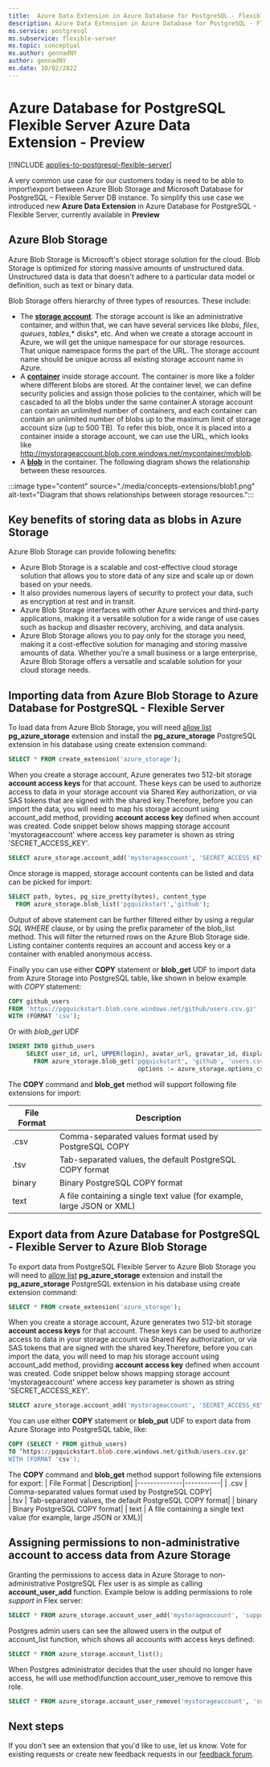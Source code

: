 ```yaml
---
title:  Azure Data Extension in Azure Database for PostgreSQL - Flexible Server -Preview
description: Azure Data Extension in Azure Database for PostgreSQL - Flexible Server -Preview
ms.service: postgresql
ms.subservice: flexible-server
ms.topic: conceptual
ms.author: gennadNY
author: gennadNY
ms.date: 10/02/2022
---
```

# Azure Database for PostgreSQL Flexible Server Azure Data Extension - Preview

[!INCLUDE [applies-to-postgresql-flexible-server](../includes/applies-to-postgresql-flexible-server.md)]

A very common use case for our customers today is need to be able to import\export between Azure Blob Storage and Microsoft Database for PostgreSQL – Flexible Server DB instance. To simplify this use case we introduced new **Azure Data Extension** in Azure Database for PostgreSQL - Flexible Server, currently available in **Preview**

## Azure Blob Storage

Azure Blob Storage is Microsoft's object storage solution for the cloud. Blob Storage is optimized for storing massive amounts of unstructured data. Unstructured data is data that doesn't adhere to a particular data model or definition, such as text or binary data.

Blob Storage offers hierarchy of three types of resources. These include:
* The [**storage account**](../../storage/blobs/storage-blobs-introduction.md#storage-accounts). The storage account is like an administrative container, and within that, we can have several services like *blobs*, *files*, *queues*, *tables*,* disks*, etc. And when we create a storage account in Azure, we will get the unique namespace for our storage resources. That unique namespace forms the part of the URL. The storage account name should be unique across all existing storage account name in Azure.
* A [**container**](../../storage/blobs/storage-blobs-introduction.md#containers) inside storage account. The container is more like a folder where different blobs are stored. At the container level, we can define security policies and assign those policies to the container, which will be cascaded to all the blobs under the same container.A storage account can contain an unlimited number of containers, and each container can contain an unlimited number of blobs up to the maximum limit of storage account size (up to 500 TB).
To refer this blob, once it is placed into a container inside a storage account, we can use the URL, which looks like http://mystorageaccount.blob.core.windows.net/mycontainer/myblob.
* A [**blob**](../../storage/blobs/storage-blobs-introduction.md#blobs) in the container.
The following diagram shows the relationship between these resources.

 :::image type="content" source="./media/concepts-extensions/blob1.png" alt-text="Diagram that shows relationships between storage resources.":::

## Key benefits of storing data as blobs in Azure Storage

Azure Blob Storage can provide following benefits:
* Azure Blob Storage is a scalable and cost-effective cloud storage solution that allows you to store data of any size and scale up or down based on your needs.
* It also provides numerous layers of security to protect your data, such as encryption at rest and in transit.
* Azure Blob Storage interfaces with other Azure services and third-party applications, making it a versatile solution for a wide range of use cases such as backup and disaster recovery, archiving, and data analysis.
* Azure Blob Storage allows you to pay only for the storage you need, making it a cost-effective solution for managing and storing massive amounts of data. Whether you’re a small business or a large enterprise, Azure Blob Storage offers a versatile and scalable solution for your cloud storage needs.

## Importing data from Azure Blob Storage to Azure Database for PostgreSQL - Flexible Server

To load data from Azure Blob Storage, you will need [allow list](../../postgresql/flexible-server/concepts-extensions.md#how-to-use-postgresql-extensions) **pg_azure_storage** extension and install the **pg_azure_storage** PostgreSQL extension in his database using create extension command:

```sql
SELECT * FROM create_extension('azure_storage');
```


When you create a storage account, Azure generates two 512-bit storage **account access keys** for that account. These keys can be used to authorize access to data in your storage account via Shared Key authorization, or via SAS tokens that are signed with the shared key.Therefore, before you can import the data, you will need to map his storage account using account_add method, providing **account access key** defined when account was created. Code snippet below shows mapping storage account 'mystorageaccount' where access key parameter is shown as string 'SECRET_ACCESS_KEY'.

```sql
SELECT azure_storage.account_add('mystorageaccount', 'SECRET_ACCESS_KEY');
```

Once storage is mapped,  storage account contents can be listed and data can be picked for import:

```sql
SELECT path, bytes, pg_size_pretty(bytes), content_type
  FROM azure_storage.blob_list('pgquickstart','github');

```
 Output of above statement can be further filtered either by using a regular *SQL WHERE* clause, or by using the prefix parameter of the blob_list method. This will filter the returned rows on the Azure Blob Storage side. Listing container contents requires an account and access key or a container with enabled anonymous access.

Finally you can use either **COPY** statement or **blob_get** UDF to import data from Azure Storage into PostgreSQL table, like shown in below example with *COPY* statement:

```sql
COPY github_users
FROM 'https://pgquickstart.blob.core.windows.net/github/users.csv.gz'
WITH (FORMAT 'csv');
```

Or with *blob_get* UDF

```sql
INSERT INTO github_users
     SELECT user_id, url, UPPER(login), avatar_url, gravatar_id, display_login
       FROM azure_storage.blob_get('pgquickstart', 'github', 'users.csv.gz', NULL::github_users,
                                    options := azure_storage.options_csv_get(force_not_null := ARRAY['gravatar_id']));
```

The **COPY** command and **blob_get** method will support following file extensions for import:

| File Format  | Description| 
|--------------|-----------|
| .csv         | Comma-separated values format used by PostgreSQL COPY|      
|.tsv          | Tab-separated values, the default PostgreSQL COPY format|
| binary       | Binary PostgreSQL COPY format|
| text         | A file containing a single text value (for example, large JSON or XML)|


## Export data from Azure Database for PostgreSQL - Flexible Server to Azure Blob Storage 

To export data from PostgreSQL Flexible Server to Azure Blob Storage you will need to [allow list](../../postgresql/flexible-server/concepts-extensions.md#how-to-use-postgresql-extensions) **pg_azure_storage** extension and install the **pg_azure_storage** PostgreSQL extension in his database using create extension command:
```sql
SELECT * FROM create_extension('azure_storage');
```

When you create a storage account, Azure generates two 512-bit storage **account access keys** for that account. These keys can be used to authorize access to data in your storage account via Shared Key authorization, or via SAS tokens that are signed with the shared key.Therefore, before you can import the data, you will need to map his storage account using account_add method, providing **account access key** defined when account was created. Code snippet below shows mapping storage account 'mystorageaccount' where access key parameter is shown as string 'SECRET_ACCESS_KEY'.

```sql
SELECT azure_storage.account_add('mystorageaccount', 'SECRET_ACCESS_KEY');
```

You can use either **COPY** statement or **blob_put** UDF to export data from Azure Storage into PostgreSQL table, like:
```sql
COPY (SELECT * FROM github_users)
TO ‘https://pgquickstart.blob.core.windows.net/github/users.csv.gz'
WITH (FORMAT 'csv');
```
The **COPY** command and **blob_get** method  support following file extensions for export:
| File Format  | Description| 
|--------------|-----------|
| .csv         | Comma-separated values format used by PostgreSQL COPY|      
|.tsv          | Tab-separated values, the default PostgreSQL COPY format|
| binary       | Binary PostgreSQL COPY format|
| text         | A file containing a single text value (for example, large JSON or XML)|

## Assigning permissions to non-administrative account to access data from Azure Storage

Granting the permissions to access data in Azure Storage to non-administrative PostgreSQL Flex user is as simple as calling **account_user_add** function. Example below is adding permissions to role *support* in Flex server:
```sql
SELECT * FROM azure_storage.account_user_add('mystorageaccount', 'support');
```

Postgres admin users can see the allowed users in the output of account_list function, which shows all accounts with access keys defined:
```sql
SELECT * FROM azure_storage.account_list();
```
When Postgres administrator decides that the user should no longer have access, he will use method\function account_user_remove to remove this role. 
```sql
SELECT * FROM azure_storage.account_user_remove('mystorageaccount', 'support');
```


## Next steps

If you don't see an extension that you'd like to use, let us know. Vote for existing requests or create new feedback requests in our [feedback forum](https://feedback.azure.com/d365community/forum/c5e32b97-ee24-ec11-b6e6-000d3a4f0da0).
